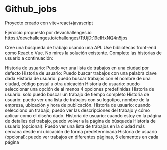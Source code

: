 # Github_jobs

Proyecto creado con vite+react+javascript

Ejercicio propuesto por devachallenges.io https://devchallenges.io/challenges/TtUjDt19eIHxNQ4n5jps

Cree una búsqueda de trabajo usando una API. Use bibliotecas front-end como React o Vue. No mires la solución existente. Complete las historias de usuario a continuación:

Historia de usuario: Puedo ver una lista de trabajos en una ciudad por defecto
Historia de usuario: Puedo buscar trabajos con una palabra clave dada
Historia de usuario: puedo buscar trabajos con el nombre de una ciudad, código postal u otra ubicación
Historia de usuario: puedo seleccionar una opción de al menos 4 opciones predefinidas
Historia de usuario: solo puedo buscar un trabajo de tiempo completo
Historia de usuario: puedo ver una lista de trabajos con su logotipo, nombre de la empresa, ubicación y hora de publicación.
Historia de usuario: cuando selecciono un trabajo, puedo ver las descripciones del trabajo y cómo aplicar como el diseño dado.
Historia de usuario: cuando estoy en la página de detalles del trabajo, puedo volver a la página de búsqueda
Historia de usuario (opcional): Puedo ver una lista de trabajos en la ciudad más cercana desde mi ubicación de forma predeterminada
Historia de usuario (opcional): puedo ver trabajos en diferentes páginas, 5 elementos en cada página
